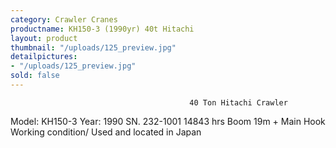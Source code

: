 ```yaml
---
category: Crawler Cranes
productname: KH150-3 (1990yr) 40t Hitachi
layout: product
thumbnail: "/uploads/125_preview.jpg"
detailpictures:
- "/uploads/125_preview.jpg"
sold: false
---
```


                                            40 Ton Hitachi Crawler
Model: KH150-3
Year: 1990
SN. 232-1001
14843 hrs
Boom 19m + Main Hook
Working condition/ Used and located in Japan


